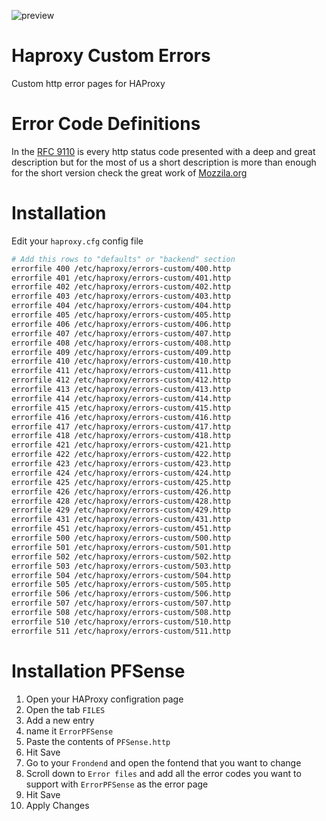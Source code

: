 ![preview](https://media.giphy.com/media/3ohhwfW9OgNMwDLZra/giphy.gif)

# Haproxy Custom Errors
Custom http error pages for HAProxy

# Error Code Definitions
In the [RFC 9110](https://httpwg.org/specs/rfc9110.html#status.codes) is every http status code presented with a deep and great description but for the most of us a short description is more than enough for the short version check the great work of [Mozzila.org](https://developer.mozilla.org/en-US/docs/Web/HTTP/Status)

# Installation
Edit your `haproxy.cfg` config file
```bash
# Add this rows to "defaults" or "backend" section
errorfile 400 /etc/haproxy/errors-custom/400.http
errorfile 401 /etc/haproxy/errors-custom/401.http
errorfile 402 /etc/haproxy/errors-custom/402.http
errorfile 403 /etc/haproxy/errors-custom/403.http
errorfile 404 /etc/haproxy/errors-custom/404.http
errorfile 405 /etc/haproxy/errors-custom/405.http
errorfile 406 /etc/haproxy/errors-custom/406.http
errorfile 407 /etc/haproxy/errors-custom/407.http
errorfile 408 /etc/haproxy/errors-custom/408.http
errorfile 409 /etc/haproxy/errors-custom/409.http
errorfile 410 /etc/haproxy/errors-custom/410.http
errorfile 411 /etc/haproxy/errors-custom/411.http
errorfile 412 /etc/haproxy/errors-custom/412.http
errorfile 413 /etc/haproxy/errors-custom/413.http
errorfile 414 /etc/haproxy/errors-custom/414.http
errorfile 415 /etc/haproxy/errors-custom/415.http
errorfile 416 /etc/haproxy/errors-custom/416.http
errorfile 417 /etc/haproxy/errors-custom/417.http
errorfile 418 /etc/haproxy/errors-custom/418.http
errorfile 421 /etc/haproxy/errors-custom/421.http
errorfile 422 /etc/haproxy/errors-custom/422.http
errorfile 423 /etc/haproxy/errors-custom/423.http
errorfile 424 /etc/haproxy/errors-custom/424.http
errorfile 425 /etc/haproxy/errors-custom/425.http
errorfile 426 /etc/haproxy/errors-custom/426.http
errorfile 428 /etc/haproxy/errors-custom/428.http
errorfile 429 /etc/haproxy/errors-custom/429.http
errorfile 431 /etc/haproxy/errors-custom/431.http
errorfile 451 /etc/haproxy/errors-custom/451.http
errorfile 500 /etc/haproxy/errors-custom/500.http
errorfile 501 /etc/haproxy/errors-custom/501.http
errorfile 502 /etc/haproxy/errors-custom/502.http
errorfile 503 /etc/haproxy/errors-custom/503.http
errorfile 504 /etc/haproxy/errors-custom/504.http
errorfile 505 /etc/haproxy/errors-custom/505.http
errorfile 506 /etc/haproxy/errors-custom/506.http
errorfile 507 /etc/haproxy/errors-custom/507.http
errorfile 508 /etc/haproxy/errors-custom/508.http
errorfile 510 /etc/haproxy/errors-custom/510.http
errorfile 511 /etc/haproxy/errors-custom/511.http
```
# Installation PFSense
1. Open your HAProxy configration page
2. Open the tab `FILES`
3. Add a new entry
4. name it `ErrorPFSense`
5. Paste the contents of `PFSense.http`
6. Hit Save
7. Go to your `Frondend` and open the fontend that you want to change
8. Scroll down to `Error files` and add all the error codes you want to support with `ErrorPFSense` as the error page
9. Hit Save
10. Apply Changes
